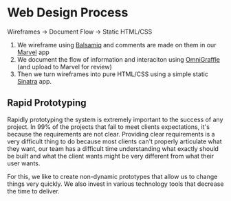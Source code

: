 # Web Design Process

Wireframes -> Document Flow -> Static HTML/CSS 

1. We wireframe using [Balsamiq](https://balsamiq.com/) and comments are made on them in our [Marvel](https://marvelapp.com/) app
2. We document the flow of information and interaciton using [OmniGraffle](https://www.omnigroup.com/omnigraffle) (and upload to Marvel for review)
3. Then we turn wireframes into pure HTML/CSS using a simple static [Sinatra](http://www.sinatrarb.com/) app. 

## Rapid Prototyping 

Rapidly prototyping the system is extremely important to the success of any project. In 99% of the projects that fail to meet clients expectations, it's because the requirements are not clear. Providing clear requirements is a very difficult thing to do because most clients can't properly articulate what they want, our team has a difficult time understanding what exactly should be built and what the client wants might be very different from what their user wants. 

For this, we like to create non-dynamic prototypes that allow us to change things very quickly. We also invest in various technology tools that decrease the time to deliver. 